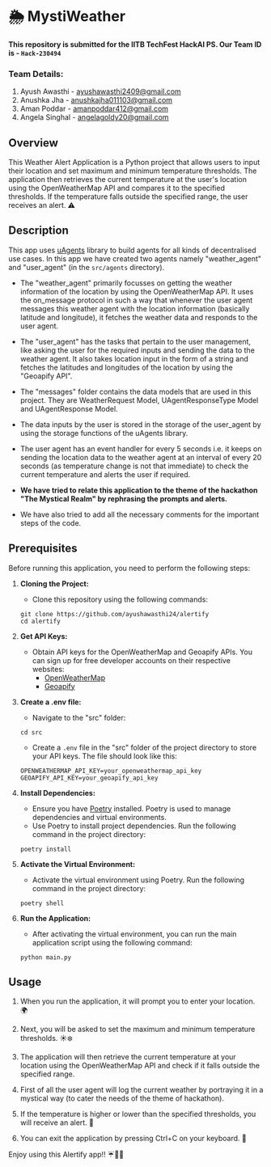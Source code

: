 # 🌦️ MystiWeather

**This repository is submitted for the IITB TechFest HackAI PS. Our Team ID is - `Hack-230494`**

### Team Details:
1. Ayush Awasthi - ayushawasthi2409@gmail.com
2. Anushka Jha - anushkajha011103@gmail.com
3. Aman Poddar - amanpoddar412@gmail.com
4. Angela Singhal - angelagoldy20@gmail.com


## Overview

This Weather Alert Application is a Python project that allows users to input their location and set maximum and minimum temperature thresholds. The application then retrieves the current temperature at the user's location using the OpenWeatherMap API and compares it to the specified thresholds. If the temperature falls outside the specified range, the user receives an alert. ⚠️

## Description

This app uses [uAgents](https://docs.fetch.ai/uAgents/) library to build agents for all kinds of decentralised use cases. In this app we have created two agents namely "weather_agent" and "user_agent" (in the `src/agents` directory). 

- The "weather_agent" primarily focusses on getting the weather information of the location by using the OpenWeatherMap API. It uses the on_message protocol in such a way that whenever the user agent messages this weather agent with the location information (basically latitude and longitude), it fetches the weather data and responds to the user agent.

- The "user_agent" has the tasks that pertain to the user management, like asking the user for the required inputs and sending the data to the weather agent. It also takes location input in the form of a string and fetches the latitudes and longitudes of the location by using the "Geoapify API".

- The "messages" folder contains the data models that are used in this project. They are WeatherRequest Model, UAgentResponseType Model and UAgentResponse Model.

- The data inputs by the user is stored in the storage of the user_agent by using the storage functions of the uAgents library.

- The user agent has an event handler for every 5 seconds i.e. it keeps on sending the location data to the weather agent at an interval of every 20 seconds (as temperature change is not that immediate) to check the current temperature and alerts the user if required.

- **We have tried to relate this application to the theme of the hackathon "The Mystical Realm" by rephrasing the prompts and alerts.**

- We have also tried to add all the necessary comments for the important steps of the code.

## Prerequisites

Before running this application, you need to perform the following steps:

1. **Cloning the Project:**

   - Clone this repository using the following commands:
   ```
   git clone https://github.com/ayushawasthi24/alertify
   cd alertify
   ```

1. **Get API Keys:**

   - Obtain API keys for the OpenWeatherMap and Geoapify APIs. You can sign up for free developer accounts on their respective websites:
     - [OpenWeatherMap](https://openweathermap.org/api)
     - [Geoapify](https://www.geoapify.com/)

2. **Create a .env file:**
   - Navigate to the "src" folder:
   ```
   cd src
   ```

   - Create a `.env` file in the "src" folder of the project directory to store your API keys. The file should look like this:

   ```
   OPENWEATHERMAP_API_KEY=your_openweathermap_api_key
   GEOAPIFY_API_KEY=your_geoapify_api_key
   ```

3. **Install Dependencies:**

   - Ensure you have [Poetry](https://python-poetry.org/) installed. Poetry is used to manage dependencies and virtual environments.
   - Use Poetry to install project dependencies. Run the following command in the project directory:

   ```
   poetry install
   ```

4. **Activate the Virtual Environment:**

   - Activate the virtual environment using Poetry. Run the following command in the project directory:

   ```
   poetry shell
   ```

5. **Run the Application:**
   - After activating the virtual environment, you can run the main application script using the following command:
   ```
   python main.py
   ```

## Usage

1. When you run the application, it will prompt you to enter your location. 🌍

2. Next, you will be asked to set the maximum and minimum temperature thresholds. ☀️❄️

3. The application will then retrieve the current temperature at your location using the OpenWeatherMap API and check if it falls outside the specified range.

4. First of all the user agent will log the current weather by portraying it in a mystical way (to cater the needs of the theme of hackathon).

5. If the temperature is higher or lower than the specified thresholds, you will receive an alert. 🚨

6. You can exit the application by pressing Ctrl+C on your keyboard. 📴

Enjoy using this Alertify app!! ☔🌈🌞

